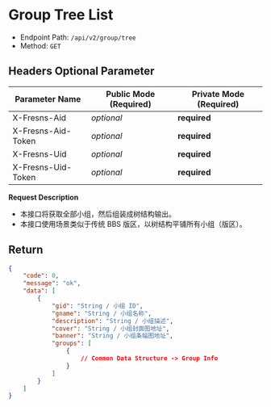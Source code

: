 # Group Tree List

- Endpoint Path: `/api/v2/group/tree`
- Method: `GET`

## Headers Optional Parameter

| Parameter Name | Public Mode (Required) | Private Mode (Required) |
| --- | --- | --- |
| X-Fresns-Aid | *optional* | **required** |
| X-Fresns-Aid-Token | *optional* | **required** |
| X-Fresns-Uid | *optional* | **required** |
| X-Fresns-Uid-Token | *optional* | **required** |

**Request Description**

- 本接口将获取全部小组，然后组装成树结构输出。
- 本接口使用场景类似于传统 BBS 版区，以树结构平铺所有小组（版区）。

## Return

```json
{
    "code": 0,
    "message": "ok",
    "data": [
        {
            "gid": "String / 小组 ID",
            "gname": "String / 小组名称",
            "description": "String / 小组描述",
            "cover": "String / 小组封面图地址",
            "banner": "String / 小组条幅图地址",
            "groups": [
                {
                    // Common Data Structure -> Group Info
                }
            ]
        }
    ]
}
```

